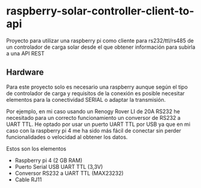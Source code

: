 # raspberry-solar-controller-client-to-api

Proyecto para utilizar una raspberry pi como cliente para rs232/ttl/rs485 de un controlador de carga solar desde el que obtener información para subirla a una API REST


## Hardware

Para este proyecto solo es necesario una raspberry aunque según el tipo de
controlador de carga y requisitos de la conexión es posible necesitar elementos
para la conectividad SERIAL o adaptar la transmisión.

Por ejemplo, en mi caso usando un Renogy Rover LI de 20A RS232 he necesitado
para un correcto funcionamiento un conversor de RS232 a UART TTL. He optado
por usar un puerto UART TTL por USB ya que en mi caso con la raspberry pi 4 me 
ha sido más fácil de conectar sin perder funcionalidades o velocidad al 
obtener los datos.

Estos son los elementos
- Raspberry pi 4 (2 GB RAM)
- Puerto Serial USB UART TTL (3,3V)
- Conversor RS232 a UART TTL (MAX23232)
- Cable RJ11
